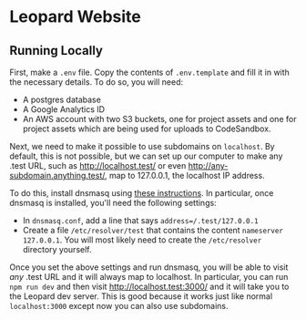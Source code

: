 # Leopard Website

## Running Locally

First, make a `.env` file. Copy the contents of `.env.template` and fill it in with the necessary details. To do so, you will need:

- A postgres database
- A Google Analytics ID
- An AWS account with two S3 buckets, one for project assets and one for project assets which are being used for uploads to CodeSandbox.

Next, we need to make it possible to use subdomains on `localhost`. By default, this is not possible, but we can set up our computer to make any .test URL, such as http://localhost.test/ or even http://any-subdomain.anything.test/, map to 127.0.0.1, the localhost IP address.

To do this, install dnsmasq using [these instructions](https://gist.github.com/ogrrd/5831371). In particular, once dnsmasq is installed, you'll need the following settings:

- In `dnsmasq.conf`, add a line that says `address=/.test/127.0.0.1`
- Create a file `/etc/resolver/test` that contains the content `nameserver 127.0.0.1`. You will most likely need to create the `/etc/resolver` directory yourself.

Once you set the above settings and run dnsmasq, you will be able to visit _any_ .test URL and it will always map to localhost. In particular, you can run `npm run dev` and then visit http://localhost.test:3000/ and it will take you to the Leopard dev server. This is good because it works just like normal `localhost:3000` except now you can also use subdomains.
